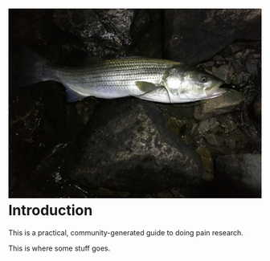 # ![](/assets/IMG_4691.jpg)Introduction

This is a practical, community-generated guide to doing pain research.

This is where some stuff goes.

